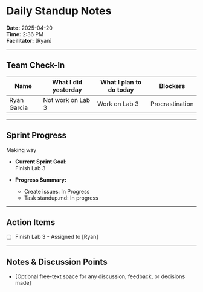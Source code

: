 # Daily Standup Notes

**Date:** 2025-04-20  
**Time:** 2:36 PM  
**Facilitator:** [Ryan]

---

## Team Check-In

| Name            | What I did yesterday | What I plan to do today  | Blockers |
|-----------------|----------------------|--------------------------|----------|
| Ryan Garcia     | Not work on Lab 3    | Work on Lab 3            |Procrastination|

---

## Sprint Progress
Making way

- **Current Sprint Goal:**  
Finish Lab 3

- **Progress Summary:**  
  - Create issues: In Progress
  - Task standup.md: In progress

---

## Action Items

- [ ] Finish Lab 3 - Assigned to [Ryan]

---

## Notes & Discussion Points

- [Optional free-text space for any discussion, feedback, or decisions made]